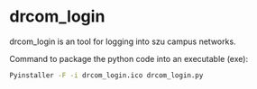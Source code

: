 # drcom_login

drcom_login is an tool for logging into szu campus networks.

Command to package the python code into an executable (exe):

```bash
Pyinstaller -F -i drcom_login.ico drcom_login.py
```
